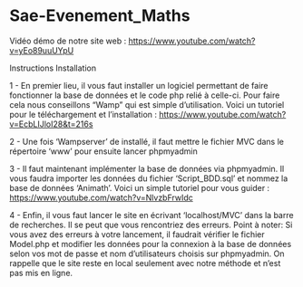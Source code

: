# Sae-Evenement_Maths
Vidéo démo de notre site web : https://www.youtube.com/watch?v=yEo89uuUYpU


Instructions Installation


1 - En premier lieu, il vous faut installer un logiciel permettant de faire fonctionner la base de données et le code php relié à celle-ci. Pour faire cela nous conseillons “Wamp” qui est simple d’utilisation.
Voici un tutoriel pour le téléchargement et l’installation : https://www.youtube.com/watch?v=EcbLIJloI28&t=216s


2 - Une fois ‘Wampserver’ de installé, il faut mettre le fichier MVC dans le répertoire ‘www’ pour ensuite lancer phpmyadmin


3 - Il faut maintenant implémenter la base de données via phpmyadmin. Il vous faudra importer les données du fichier ‘Script_BDD.sql’ et nommez la base de données ‘Animath’.
Voici un simple tutoriel pour vous guider : https://www.youtube.com/watch?v=NlvzbFrwIdc




4 - Enfin, il vous faut lancer le site en écrivant ‘localhost/MVC’ dans la barre de recherches. Il se peut que vous rencontriez des erreurs. 
Point à noter: Si vous avez des erreurs à votre lancement, il faudrait vérifier le fichier Model.php et modifier les données pour la connexion à la base de données selon vos mot de passe et nom d’utilisateurs choisis sur phpmyadmin. 
On rappelle que le site reste en local seulement avec notre méthode et n’est pas mis en ligne.
